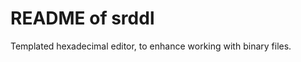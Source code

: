 README of srddl
==============

Templated hexadecimal editor, to enhance working with binary files.
